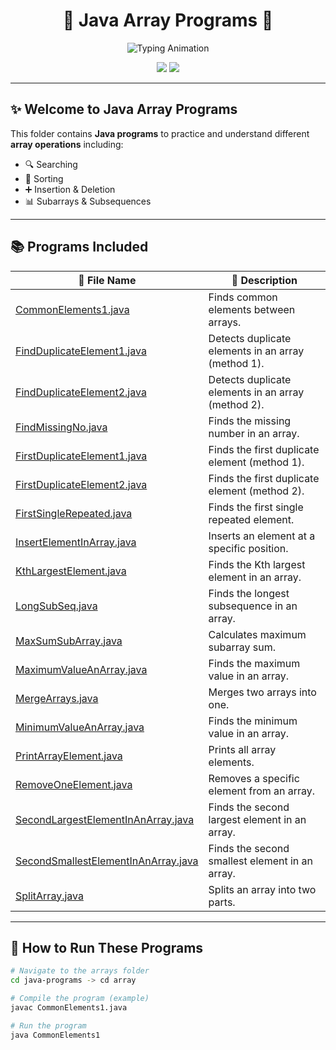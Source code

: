 <!-- Stylish README for Array Programs -->

<h1 align="center">
  🌟 Java Array Programs 🌟
</h1>


<p align="center">
  <img src="https://readme-typing-svg.herokuapp.com?font=Fira+Code&size=25&pause=1000&color=00C4CC&center=true&vCenter=true&width=600&lines=🔥+Java+Array+Programs;💡+Master+Arrays+in+Java;🚀+Beginner+to+Intermediate;✨+Learn+with+Examples" alt="Typing Animation" />
</p>



<p align="center">
  <img src="https://img.shields.io/badge/Language-Java-blue?style=for-the-badge&logo=java" />
  <img src="https://img.shields.io/badge/Folder-Arrays-purple?style=for-the-badge" />
</p>

---

## ✨ Welcome to **Java Array Programs**
This folder contains **Java programs** to practice and understand different **array operations** including:
- 🔍 Searching  
- 🔄 Sorting  
- ➕ Insertion & Deletion  
- 📊 Subarrays & Subsequences  

---

## 📚 Programs Included

| 📂 File Name | 📝 Description |
|--------------|----------------|
| [CommonElements1.java](./CommonElements1.java) | Finds common elements between arrays. |
| [FindDuplicateElement1.java](./FindDuplicateElement1.java) | Detects duplicate elements in an array (method 1). |
| [FindDuplicateElement2.java](./FindDuplicateElement2.java) | Detects duplicate elements in an array (method 2). |
| [FindMissingNo.java](./FindMissingNo.java) | Finds the missing number in an array. |
| [FirstDuplicateElement1.java](./FirstDuplicateElement1.java) | Finds the first duplicate element (method 1). |
| [FirstDuplicateElement2.java](./FirstDuplicateElement2.java) | Finds the first duplicate element (method 2). |
| [FirstSingleRepeated.java](./FirstSingleRepeated.java) | Finds the first single repeated element. |
| [InsertElementInArray.java](./InsertElementInArray.java) | Inserts an element at a specific position. |
| [KthLargestElement.java](./KthLargestElement.java) | Finds the Kth largest element in an array. |
| [LongSubSeq.java](./LongSubSeq.java) | Finds the longest subsequence in an array. |
| [MaxSumSubArray.java](./MaxSumSubArray.java) | Calculates maximum subarray sum. |
| [MaximumValueAnArray.java](./MaximumValueAnArray.java) | Finds the maximum value in an array. |
| [MergeArrays.java](./MergeArrays.java) | Merges two arrays into one. |
| [MinimumValueAnArray.java](./MinimumValueAnArray.java) | Finds the minimum value in an array. |
| [PrintArrayElement.java](./PrintArrayElement.java) | Prints all array elements. |
| [RemoveOneElement.java](./RemoveOneElement.java) | Removes a specific element from an array. |
| [SecondLargestElementInAnArray.java](./SecondLargestElementInAnArray.java) | Finds the second largest element in an array. |
| [SecondSmallestElementInAnArray.java](./SecondSmallestElementInAnArray.java) | Finds the second smallest element in an array. |
| [SplitArray.java](./SplitArray.java) | Splits an array into two parts. |

---

## 🚀 How to Run These Programs
```bash
# Navigate to the arrays folder
cd java-programs -> cd array

# Compile the program (example)
javac CommonElements1.java

# Run the program
java CommonElements1
